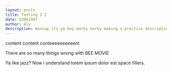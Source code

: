 ```yaml
---
layout: posts
title: Testing 1 2
date: 03061997
author: Aly
description: Wassup its ya boy marky marky making a practice description. Will need to use another text field for SEO tags etc. Though this can probably work for the site description for this page.
---
```



content content conteeeeeeeeeent

There are so many things wrong with BEE MOVIE

Ya like jazz? Now i understand lorem ipsum dolor est space fillers.